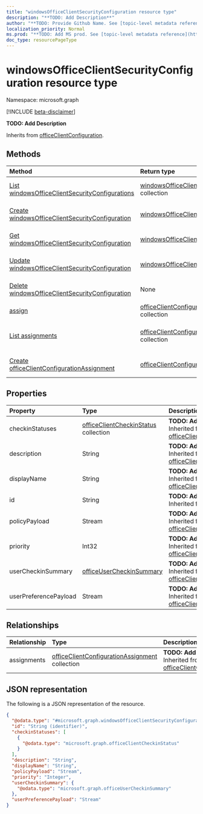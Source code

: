 ```yaml
---
title: "windowsOfficeClientSecurityConfiguration resource type"
description: "**TODO: Add Description**"
author: "**TODO: Provide Github Name. See [topic-level metadata reference](https://msgo.azurewebsites.net/add/document/guidelines/metadata.html#topic-level-metadata)**"
localization_priority: Normal
ms.prod: "**TODO: Add MS prod. See [topic-level metadata reference](https://msgo.azurewebsites.net/add/document/guidelines/metadata.html#topic-level-metadata)**"
doc_type: resourcePageType
---
```


# windowsOfficeClientSecurityConfiguration resource type

Namespace: microsoft.graph

[!INCLUDE [beta-disclaimer](../../includes/beta-disclaimer.md)]

**TODO: Add Description**


Inherits from [officeClientConfiguration](../resources/officeclientconfiguration.md).

## Methods
|Method|Return type|Description|
|:---|:---|:---|
|[List windowsOfficeClientSecurityConfigurations](../api/windowsofficeclientsecurityconfiguration-list.md)|[windowsOfficeClientSecurityConfiguration](../resources/windowsofficeclientsecurityconfiguration.md) collection|Get a list of the [windowsOfficeClientSecurityConfiguration](../resources/windowsofficeclientsecurityconfiguration.md) objects and their properties.|
|[Create windowsOfficeClientSecurityConfiguration](../api/windowsofficeclientsecurityconfiguration-create.md)|[windowsOfficeClientSecurityConfiguration](../resources/windowsofficeclientsecurityconfiguration.md)|Create a new [windowsOfficeClientSecurityConfiguration](../resources/windowsofficeclientsecurityconfiguration.md) object.|
|[Get windowsOfficeClientSecurityConfiguration](../api/windowsofficeclientsecurityconfiguration-get.md)|[windowsOfficeClientSecurityConfiguration](../resources/windowsofficeclientsecurityconfiguration.md)|Read the properties and relationships of a [windowsOfficeClientSecurityConfiguration](../resources/windowsofficeclientsecurityconfiguration.md) object.|
|[Update windowsOfficeClientSecurityConfiguration](../api/windowsofficeclientsecurityconfiguration-update.md)|[windowsOfficeClientSecurityConfiguration](../resources/windowsofficeclientsecurityconfiguration.md)|Update the properties of a [windowsOfficeClientSecurityConfiguration](../resources/windowsofficeclientsecurityconfiguration.md) object.|
|[Delete windowsOfficeClientSecurityConfiguration](../api/windowsofficeclientsecurityconfiguration-delete.md)|None|Deletes a [windowsOfficeClientSecurityConfiguration](../resources/windowsofficeclientsecurityconfiguration.md) object.|
|[assign](../api/windowsofficeclientsecurityconfiguration-assign.md)|[officeClientConfigurationAssignment](../resources/officeclientconfigurationassignment.md) collection|**TODO: Add Description**|
|[List assignments](../api/windowsofficeclientsecurityconfiguration-list-assignments.md)|[officeClientConfigurationAssignment](../resources/officeclientconfigurationassignment.md) collection|Get the officeClientConfigurationAssignment resources from the assignments navigation property.|
|[Create officeClientConfigurationAssignment](../api/windowsofficeclientsecurityconfiguration-post-assignments.md)|[officeClientConfigurationAssignment](../resources/officeclientconfigurationassignment.md)|Create a new officeClientConfigurationAssignment object.|

## Properties
|Property|Type|Description|
|:---|:---|:---|
|checkinStatuses|[officeClientCheckinStatus](../resources/officeclientcheckinstatus.md) collection|**TODO: Add Description** Inherited from [officeClientConfiguration](../resources/officeclientconfiguration.md).|
|description|String|**TODO: Add Description** Inherited from [officeClientConfiguration](../resources/officeclientconfiguration.md).|
|displayName|String|**TODO: Add Description** Inherited from [officeClientConfiguration](../resources/officeclientconfiguration.md).|
|id|String|**TODO: Add Description** Inherited from [entity](../resources/entity.md).|
|policyPayload|Stream|**TODO: Add Description** Inherited from [officeClientConfiguration](../resources/officeclientconfiguration.md).|
|priority|Int32|**TODO: Add Description** Inherited from [officeClientConfiguration](../resources/officeclientconfiguration.md).|
|userCheckinSummary|[officeUserCheckinSummary](../resources/officeusercheckinsummary.md)|**TODO: Add Description** Inherited from [officeClientConfiguration](../resources/officeclientconfiguration.md).|
|userPreferencePayload|Stream|**TODO: Add Description** Inherited from [officeClientConfiguration](../resources/officeclientconfiguration.md).|

## Relationships
|Relationship|Type|Description|
|:---|:---|:---|
|assignments|[officeClientConfigurationAssignment](../resources/officeclientconfigurationassignment.md) collection|**TODO: Add Description** Inherited from [officeClientConfiguration](../resources/officeclientconfiguration.md)|

## JSON representation
The following is a JSON representation of the resource.
<!-- {
  "blockType": "resource",
  "keyProperty": "id",
  "@odata.type": "microsoft.graph.windowsOfficeClientSecurityConfiguration",
  "baseType": "microsoft.graph.officeClientConfiguration",
  "openType": false
}
-->
``` json
{
  "@odata.type": "#microsoft.graph.windowsOfficeClientSecurityConfiguration",
  "id": "String (identifier)",
  "checkinStatuses": [
    {
      "@odata.type": "microsoft.graph.officeClientCheckinStatus"
    }
  ],
  "description": "String",
  "displayName": "String",
  "policyPayload": "Stream",
  "priority": "Integer",
  "userCheckinSummary": {
    "@odata.type": "microsoft.graph.officeUserCheckinSummary"
  },
  "userPreferencePayload": "Stream"
}
```

